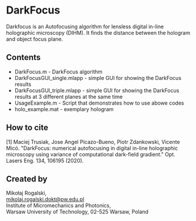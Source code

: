 # DarkFocus
Darkfocus is an Autofocusing algorithm for lensless digital in-line holographic microscopy (DIHM). It finds the distance between the hologram and object focus plane. 
## Contents
- DarkFocus.m - DarkFocus algorithm
- DarkFocusGUI_single.mlapp - simple GUI for showing the DarkFocus results
- DarkFocusGUI_triple.mlapp - simple GUI for showing the DarkFocus results at 3 different planes at the same time
- UsageExample.m - Script that demonstrates how to use abowe codes
- holo_example.mat - exemplary hologram

## How to cite
[1] Maciej Trusiak, Jose Angel Picazo-Bueno, Piotr Zdankowski, Vicente Micó. "DarkFocus: numerical autofocusing in digital in-line holographic microscopy using variance of computational dark-field gradient." Opt. Lasers Eng. 134, 106195 (2020).

## Created by
Mikołaj Rogalski, <br>
mikolaj.rogalski.dokt@pw.edu.pl <br>
Institute of Micromechanics and Photonics, <br>
Warsaw University of Technology, 02-525 Warsaw, Poland
